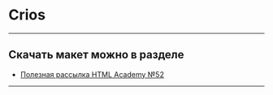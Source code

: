# Crios


---

## Скачать макет можно в разделе 
* [Полезная рассылка HTML Academy №52](https://htmlacademy.ru/blog/439-helpful-newsletter-59)


---
